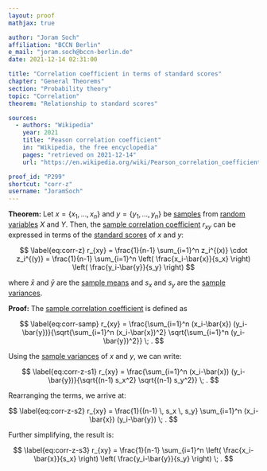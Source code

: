 ```yaml
---
layout: proof
mathjax: true

author: "Joram Soch"
affiliation: "BCCN Berlin"
e_mail: "joram.soch@bccn-berlin.de"
date: 2021-12-14 02:31:00

title: "Correlation coefficient in terms of standard scores"
chapter: "General Theorems"
section: "Probability theory"
topic: "Correlation"
theorem: "Relationship to standard scores"

sources:
  - authors: "Wikipedia"
    year: 2021
    title: "Peason correlation coefficient"
    in: "Wikipedia, the free encyclopedia"
    pages: "retrieved on 2021-12-14"
    url: "https://en.wikipedia.org/wiki/Pearson_correlation_coefficient#For_a_sample"

proof_id: "P299"
shortcut: "corr-z"
username: "JoramSoch"
---
```



**Theorem:** Let $x = \left\lbrace x_1, \ldots, x_n \right\rbrace$ and $y = \left\lbrace y_1, \ldots, y_n \right\rbrace$ be [samples](/D/samp) from [random variables](/D/rvar) $X$ and $Y$. Then, the [sample correlation coefficient](/D/corr-samp) $r_{xy}$ can be expressed in terms of the [standard scores](/D/z) of $x$ and $y$:

$$ \label{eq:corr-z}
r_{xy} = \frac{1}{n-1} \sum_{i=1}^n z_i^{(x)} \cdot z_i^{(y)} = \frac{1}{n-1} \sum_{i=1}^n \left( \frac{x_i-\bar{x}}{s_x} \right) \left( \frac{y_i-\bar{y}}{s_y} \right)
$$

where $\bar{x}$ and $\bar{y}$ are the [sample means](/D/mean-samp) and $s_x$ and $s_y$ are the [sample variances](/D/var-samp).


**Proof:** The [sample correlation coefficient](/D/corr-samp) is defined as

$$ \label{eq:corr-samp}
r_{xy} = \frac{\sum_{i=1}^n (x_i-\bar{x}) (y_i-\bar{y})}{\sqrt{\sum_{i=1}^n (x_i-\bar{x})^2} \sqrt{\sum_{i=1}^n (y_i-\bar{y})^2}} \; .
$$

Using the [sample variances](/D/var-samp) of $x$ and $y$, we can write:

$$ \label{eq:corr-z-s1}
r_{xy} = \frac{\sum_{i=1}^n (x_i-\bar{x}) (y_i-\bar{y})}{\sqrt{(n-1) s_x^2} \sqrt{(n-1) s_y^2}} \; .
$$

Rearranging the terms, we arrive at:

$$ \label{eq:corr-z-s2}
r_{xy} = \frac{1}{(n-1) \, s_x \, s_y} \sum_{i=1}^n (x_i-\bar{x}) (y_i-\bar{y}) \; .
$$

Further simplifying, the result is:

$$ \label{eq:corr-z-s3}
r_{xy} = \frac{1}{n-1} \sum_{i=1}^n \left( \frac{x_i-\bar{x}}{s_x} \right) \left( \frac{y_i-\bar{y}}{s_y} \right) \; .
$$